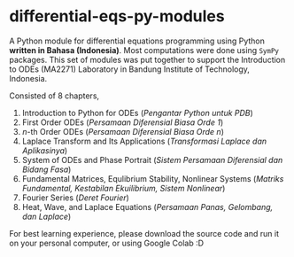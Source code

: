# differential-eqs-py-modules

A Python module for differential equations programming using Python **written in Bahasa (Indonesia)**. Most computations were done using `SymPy` packages. This set of modules was put together to support the Introduction to ODEs (MA2271) Laboratory in Bandung Institute of Technology, Indonesia.

Consisted of 8 chapters, 
1. Introduction to Python for ODEs (*Pengantar Python untuk PDB*)
2. First Order ODEs (*Persamaan Diferensial Biasa Orde 1*)
3. $n$-th Order ODEs (*Persamaan Diferensial Biasa Orde* $n$)
4. Laplace Transform and Its Applications (*Transformasi Laplace dan Aplikasinya*)
5. System of ODEs and Phase Portrait (*Sistem Persamaan Diferensial dan Bidang Fasa*)
6. Fundamental Matrices, Equlibrium Stability, Nonlinear Systems (*Matriks Fundamental, Kestabilan Ekuilibrium, Sistem Nonlinear*)
7. Fourier Series (*Deret Fourier*)
8. Heat, Wave, and Laplace Equations (*Persamaan Panas, Gelombang, dan Laplace*)

For best learning experience, please download the source code and run it on your personal computer, or using Google Colab :D
